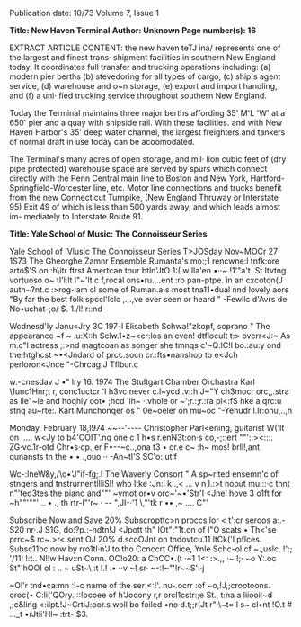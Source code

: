 Publication date: 10/73
Volume 7, Issue 1

**Title: New Haven Terminal**
**Author: Unknown**
**Page number(s): 16**

EXTRACT ARTICLE CONTENT:
the
new haven
teTJ ina/
represents one of the largest and finest trans·
shipment facilities in southern New England
today. It coordinates full transfer and trucking
operations including: (a) modern pier berths
(b) stevedoring for all types of cargo, (c) ship's
agent service, (d) warehouse and o~n storage,
(e) export and import handling, and (f) a uni·
fied trucking service throughout southern New
England.

Today the Terminal maintains three major berths
affording 35' M'L 'W' at a 650' pier and a quay
with shipside rail. With these facilities. and with
New Haven Harbor's 35' deep water channel, the
largest freighters and tankers of normal draft in
use today can be acoomodated.

The Terminal's many acres of open storage, and mil·
lion cubic feet of (dry pipe protected) warehouse
space are served by spurs which connect directly
with the Penn Central main line to Boston and
New York, Hartford-Springfield-Worcester line,
etc. Motor line connections and trucks benefit from
the new Connecticut Turnpike, (New England
Thruway or Interstate 95) Exit 49 of which is less
than 500 yards away, and which leads almost im-
mediately to Interstate Route 91.



**Title: Yale School of Music: The Connoisseur Series**

Yale School of !Vlusic
The Connoisseur Series
T>JOSday Nov~MOCr 27 1S73
The Gheorghe Zamnr Ensemble
Rumanta's mo:;1 rencwne:l tnfk:ore arto$'S on :h\itr
ftrst Amertcan tour btln'JtO 1\:( w lla\'en •··~ !1'"a't..St
ltvtng vortuoso o~ tl'l:lt l"~'lt c f,rocal ons•ru.,..ent :ro
pan-ptpe. in an cxcoton(J autn~?nt.c :>rog~am cl some
of Ruman.a·s most tna11•dual nnd lovely aors "By far
the best folk spccl'lclc ,.,.,ve ever seen or heard "
-Fewllc d'Avrs de No•uchat-;o/ $.·1./l!'r::nd

Wcdnesd'ly Janu<Jry 3C 197-l
Elisabeth Schwa!"zkopf, soprano
" The appearance ~f ~ .u:X::h Sclw.1•z~<cr:los an
even! dtflocult t:> ovcrr<J:~ As m.c"l actress ;:>nd
magtcoan as songer she tmnqs c'~Q:lC!l bo.:au:y
ond the htghcst ~•<Jndard of prcc.socn cr.:fts•nanshop
to e<Jch perloron<Jnce "-Chrcag:J Tflbur.c

w.-cnesdav J •" lry 16. 1974
The Stultgart Chamber Orchastra
Karl \1unc1Hnr;t r, conc1uctcr
'I h3vc never c.l~ycd .v::h J~"Y ch3mocr orc,,.stra as
lle"~ie and hoqhly oot• ;hcd 'ih~ ·.vhole or ~';r.:;r.:ra
pl<:fS hke a qrc:u stnq au~rte:. Kart Munchonqer os
"
0e~oeler on mu~oc
"-Yehudr l.lr:onu,..,n

Monday. February 18,l974
~~--'----
Christopher Parl<ening, guitarist
W('lt on ..... w<Jy to b4'COIT'.nq one c 1 h•s r.enN3t:on·s
co,-;::ert ""'::><:::. ZG·vc.1r-otd Chr•s·cp.,er F•--~c..,ona
t3 • or.e c~ :h~ mos! brll!,ant qunansts tn the • • .,ouo ··
-An~tl'S SC'o:.utlf

Wc-:lneW&y,/\o•'J"if-fg;.l
The Waverly Consort
" A sp~rited ensemn'c of stnqers and tnstrurnentllliSI!
who ltke :Jn:l k..,< ... v n l.:>t noout mu:::·c thnt n"'ted3tes
the piano and""' ~ymot or•v orc~'~•'Str'l <Jnel hove 3
o1ft for ~h""'""' .. • ., th rtr-l"'r~ · -- ",JI-·\'1 \\,"'tk r •• ,~ .... C"'

Subscribe Now and Save 20%
Subscropttc>n proccs lor < t':cr seroos a:.- S20 nr·.J
S1G, do:?p.:-ndtn!J <Jpott th" IOt":"1t.on of I"O scats
• Th<'se prrc~$ rc~.>r<·sent OJ 20% d.scoOJnt on tndovtcu.11
ltCk('l pflces.
Subsc11bc now by rro1tl·n'J to tho Ccnccrt Office,
Ynle Schc-ol cf ~.,uslc. !':; \'/11! !:t.. N!!w Hav::n
Conn. OC!o20: a ChCC•.(t ·~1 1<: :>.,, ·~ !;· ~o Y:.oc
St"'hOOI ol : .. ~ uSt~\ :t !.! .• ··v ~! sr· ~-:!~"'!r~~S'!·j
<?~ve:opc. ano un e>~Ol'r tnd•ca:mn :!-c name of the
ser:<:!'. nu-.ocrr :of ~o,!J,;crootoons. oroc(• C:li('QOry.
::!ocoee of h'Jocony r,r orcl1cstr<j, a'ong wotn your
name. ::oddtco-s. and nooone number.
Sorar'lvC 1\1 <·mc.~•JII Inll .. ; 70 Ccllc>:;e St., t:na a
liiooil~d ,;c&ling <:ilp<o~ clly. !>t.!J~CrtiJ:oor.s woll bo foiled
•no·d.t;;r(Jt r"·\~t='l
s~ cl•nt !O.t #
..._t •rJtii'Hl~ :trt- $3.